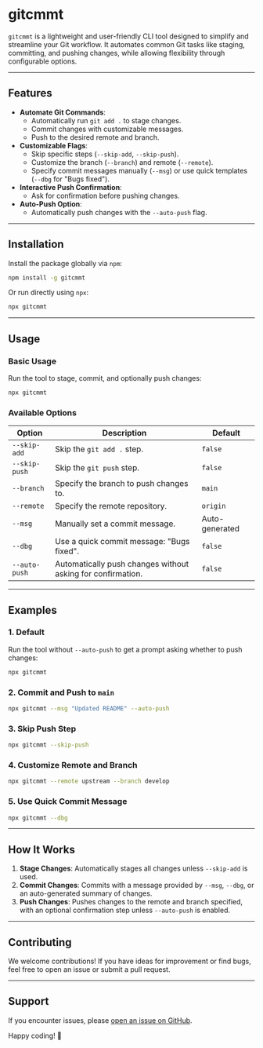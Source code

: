 # gitcmmt

`gitcmmt` is a lightweight and user-friendly CLI tool designed to simplify and streamline your Git workflow. It automates common Git tasks like staging, committing, and pushing changes, while allowing flexibility through configurable options.

---

## Features

- **Automate Git Commands**:
  - Automatically run `git add .` to stage changes.
  - Commit changes with customizable messages.
  - Push to the desired remote and branch.
- **Customizable Flags**:
  - Skip specific steps (`--skip-add`, `--skip-push`).
  - Customize the branch (`--branch`) and remote (`--remote`).
  - Specify commit messages manually (`--msg`) or use quick templates (`--dbg` for "Bugs fixed").
- **Interactive Push Confirmation**:
  - Ask for confirmation before pushing changes.
- **Auto-Push Option**:
  - Automatically push changes with the `--auto-push` flag.

---

## Installation

Install the package globally via `npm`:

```bash
npm install -g gitcmmt
```

Or run directly using `npx`:

```bash
npx gitcmmt
```

---

## Usage

### Basic Usage

Run the tool to stage, commit, and optionally push changes:

```bash
npx gitcmmt
```

### Available Options

| Option         | Description                                                                 | Default      |
|-----------------|-----------------------------------------------------------------------------|--------------|
| `--skip-add`    | Skip the `git add .` step.                                                 | `false`      |
| `--skip-push`   | Skip the `git push` step.                                                  | `false`      |
| `--branch`      | Specify the branch to push changes to.                                     | `main`       |
| `--remote`      | Specify the remote repository.                                             | `origin`     |
| `--msg`         | Manually set a commit message.                                             | Auto-generated |
| `--dbg`         | Use a quick commit message: "Bugs fixed".                                  | `false`      |
| `--auto-push`   | Automatically push changes without asking for confirmation.                | `false`      |

---

## Examples

### 1. Default

Run the tool without `--auto-push` to get a prompt asking whether to push changes:

```bash
npx gitcmmt
```

### 2. Commit and Push to `main`

```bash
npx gitcmmt --msg "Updated README" --auto-push
```

### 3. Skip Push Step

```bash
npx gitcmmt --skip-push
```

### 4. Customize Remote and Branch

```bash
npx gitcmmt --remote upstream --branch develop
```

### 5. Use Quick Commit Message

```bash
npx gitcmmt --dbg
```

---

## How It Works

1. **Stage Changes**: Automatically stages all changes unless `--skip-add` is used.
2. **Commit Changes**: Commits with a message provided by `--msg`, `--dbg`, or an auto-generated summary of changes.
3. **Push Changes**: Pushes changes to the remote and branch specified, with an optional confirmation step unless `--auto-push` is enabled.

---

## Contributing

We welcome contributions! If you have ideas for improvement or find bugs, feel free to open an issue or submit a pull request.

---

## Support

If you encounter issues, please [open an issue on GitHub](https://github.com/usmonovdev/gitcmmt/issues).

Happy coding! 🚀